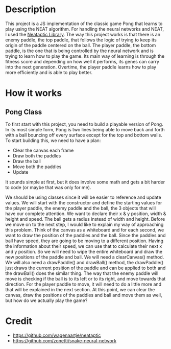 # Description
This project is a JS implementation of the classic game Pong that learns to play using the NEAT algorithm. For handling the neural networks and NEAT, I used the [Neataptic Library](https://github.com/wagenaartje/neataptic). The way this project works is that there is an enemy paddle, the top paddle, that follows the logic of trying to keep its origin of the paddle centered on the ball. The player paddle, the bottom paddle, is the one that is being controlled by the neural network and is trying to learn how to play the game. Its main way of learning is through the fitness score and depending on how well it performs, its genes can carry into the next generation. Overtime, the player paddle learns how to play more efficiently and is able to play better.


# How it works

## Pong Class

To first start with this project, you need to build a playable version of Pong. In its most simple form, Pong is two lines being able to move back and forth with a ball bouncing off every surface except for the top and bottom walls. To start building this, we need to have a plan:
- Clear the canvas each frame
- Draw both the paddles
- Draw the ball
- Move both the paddles
- Update

It sounds simple at first, but it does involve some math and gets a bit harder to code (or maybe that was only for me). 

We should be using classes since it will be easier to reference and update values. We will start with the constructor and define the starting values for the player paddle, the enemy paddle and the ball, the 3 objects that will have our complete attention. We want to declare their x & y position, width & height and speed. The ball gets a radius instead of width and height. Before we move on to the next step, I would like to explain my way of approaching this problem. Think of the canvas as a whiteboard and for each second, we want to draw the position of the paddles and the ball. Since the paddles and ball have speed, they are going to be moving to a different position. Having the information about their speed, we can use that to calculate their next x and y position. So we will need to wipe the entire whiteboard and draw the new positions of the paddle and ball. We will need a clearCanvas() method. We will also need a drawPaddle() and drawBall() method, the drawPaddle() just draws the current position of the paddle and can be applied to both and the drawBall() does the similar thing. The way that the enemy paddle will move is checking if the ball is to its left or to its right, and move towards that direction. For the player paddle to move, it will need to do a little more and that will be explained in the next section. At this point, we can clear the canvas, draw the positions of the paddles and ball and move them as well, but how do we actually play the game?


# Credit
- https://github.com/wagenaartje/neataptic
- https://github.com/zonetti/snake-neural-network


